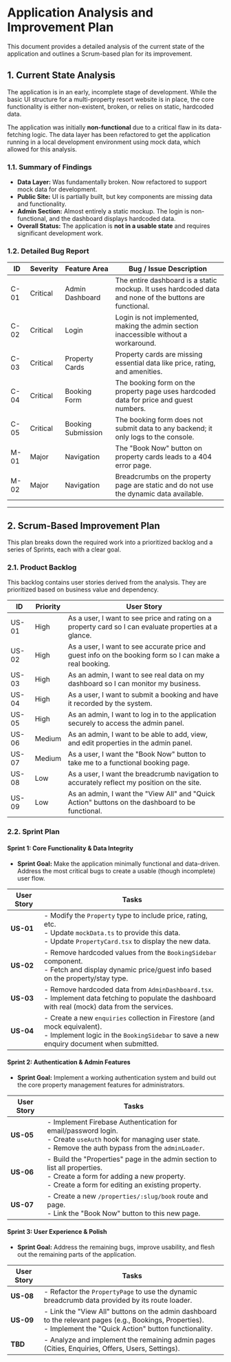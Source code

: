 # Application Analysis and Improvement Plan

This document provides a detailed analysis of the current state of the application and outlines a Scrum-based plan for its improvement.

## 1. Current State Analysis

The application is in an early, incomplete stage of development. While the basic UI structure for a multi-property resort website is in place, the core functionality is either non-existent, broken, or relies on static, hardcoded data.

The application was initially **non-functional** due to a critical flaw in its data-fetching logic. The data layer has been refactored to get the application running in a local development environment using mock data, which allowed for this analysis.

### 1.1. Summary of Findings

*   **Data Layer:** Was fundamentally broken. Now refactored to support mock data for development.
*   **Public Site:** UI is partially built, but key components are missing data and functionality.
*   **Admin Section:** Almost entirely a static mockup. The login is non-functional, and the dashboard displays hardcoded data.
*   **Overall Status:** The application is **not in a usable state** and requires significant development work.

### 1.2. Detailed Bug Report

| ID  | Severity | Feature Area      | Bug / Issue Description                                                                              |
| --- | -------- | ----------------- | ---------------------------------------------------------------------------------------------------- |
| C-01| Critical | Admin Dashboard   | The entire dashboard is a static mockup. It uses hardcoded data and none of the buttons are functional. |
| C-02| Critical | Login             | Login is not implemented, making the admin section inaccessible without a workaround.                  |
| C-03| Critical | Property Cards    | Property cards are missing essential data like price, rating, and amenities.                         |
| C-04| Critical | Booking Form      | The booking form on the property page uses hardcoded data for price and guest numbers.               |
| C-05| Critical | Booking Submission| The booking form does not submit data to any backend; it only logs to the console.                   |
| M-01| Major    | Navigation        | The "Book Now" button on property cards leads to a 404 error page.                                   |
| M-02| Major    | Navigation        | Breadcrumbs on the property page are static and do not use the dynamic data available.               |

---

## 2. Scrum-Based Improvement Plan

This plan breaks down the required work into a prioritized backlog and a series of Sprints, each with a clear goal.

### 2.1. Product Backlog

This backlog contains user stories derived from the analysis. They are prioritized based on business value and dependency.

| ID   | Priority | User Story                                                                                             |
| ---- | -------- | ------------------------------------------------------------------------------------------------------ |
| US-01| High     | As a user, I want to see price and rating on a property card so I can evaluate properties at a glance.     |
| US-02| High     | As a user, I want to see accurate price and guest info on the booking form so I can make a real booking. |
| US-03| High     | As an admin, I want to see real data on my dashboard so I can monitor my business.                         |
| US-04| High     | As a user, I want to submit a booking and have it recorded by the system.                                |
| US-05| High     | As an admin, I want to log in to the application securely to access the admin panel.                     |
| US-06| Medium   | As an admin, I want to be able to add, view, and edit properties in the admin panel.                      |
| US-07| Medium   | As a user, I want the "Book Now" button to take me to a functional booking page.                           |
| US-08| Low      | As a user, I want the breadcrumb navigation to accurately reflect my position on the site.                 |
| US-09| Low      | As an admin, I want the "View All" and "Quick Action" buttons on the dashboard to be functional.           |


### 2.2. Sprint Plan

#### **Sprint 1: Core Functionality & Data Integrity**
*   **Sprint Goal:** Make the application minimally functional and data-driven. Address the most critical bugs to create a usable (though incomplete) user flow.

| User Story | Tasks                                                                                                                              |
| ---------- | ---------------------------------------------------------------------------------------------------------------------------------- |
| **US-01**  | - Modify the `Property` type to include price, rating, etc. <br> - Update `mockData.ts` to provide this data. <br> - Update `PropertyCard.tsx` to display the new data. |
| **US-02**  | - Remove hardcoded values from the `BookingSidebar` component. <br> - Fetch and display dynamic price/guest info based on the property/stay type. |
| **US-03**  | - Remove hardcoded data from `AdminDashboard.tsx`. <br> - Implement data fetching to populate the dashboard with real (mock) data from the services. |
| **US-04**  | - Create a new `enquiries` collection in Firestore (and mock equivalent). <br> - Implement logic in the `BookingSidebar` to save a new enquiry document when submitted. |

#### **Sprint 2: Authentication & Admin Features**
*   **Sprint Goal:** Implement a working authentication system and build out the core property management features for administrators.

| User Story | Tasks                                                                                                                            |
| ---------- | ---------------------------------------------------------------------------------------------------------------------------------- |
| **US-05**  | - Implement Firebase Authentication for email/password login. <br> - Create `useAuth` hook for managing user state. <br> - Remove the auth bypass from the `adminLoader`. |
| **US-06**  | - Build the "Properties" page in the admin section to list all properties. <br> - Create a form for adding a new property. <br> - Create a form for editing an existing property. |
| **US-07**  | - Create a new `/properties/:slug/book` route and page. <br> - Link the "Book Now" button to this new page. |

#### **Sprint 3: User Experience & Polish**
*   **Sprint Goal:** Address the remaining bugs, improve usability, and flesh out the remaining parts of the application.

| User Story | Tasks                                                                                                                              |
| ---------- | ---------------------------------------------------------------------------------------------------------------------------------- |
| **US-08**  | - Refactor the `PropertyPage` to use the dynamic breadcrumb data provided by its route loader.                                     |
| **US-09**  | - Link the "View All" buttons on the admin dashboard to the relevant pages (e.g., Bookings, Properties). <br> - Implement the "Quick Action" button functionality. |
| **TBD**    | - Analyze and implement the remaining admin pages (Cities, Enquiries, Offers, Users, Settings).                                    |
